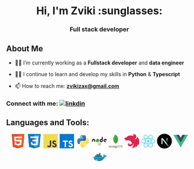 <h1 align="center">Hi, I'm Zviki :sunglasses:</h1>
<h3 align="center">Full stack developer</h3>

## About Me

- :man_technologist: I’m currently working as a **Fullstack developer** and **data engineer**
- :man_teacher: I continue to learn and develop my skills in **Python** & **Typescript**

- 📫 How to reach me: **zvikizax@gmail.com**

<h3 align="left">Connect with me:
    <a href="https://www.linkedin.com/in/zviki-zaks-729b5823a/" target="blank">
        <img src="https://raw.githubusercontent.com/rahuldkjain/github-profile-readme-generator/master/src/images/icons/Social/linked-in-alt.svg" alt="linkdin" height="15" width="15" />
    </a>
</h3>

## Languages and Tools:
<p align="center" > 
    <img src="https://raw.githubusercontent.com/devicons/devicon/master/icons/html5/html5-original.svg" alt="html5" width="40" height="40"/> 
    <img src="https://raw.githubusercontent.com/devicons/devicon/master/icons/css3/css3-original.svg" alt="css3" width="40" height="40"/>
    <img src="https://raw.githubusercontent.com/devicons/devicon/master/icons/javascript/javascript-original.svg" alt="javascript" width="40" height="40"/>
    <img src="https://raw.githubusercontent.com/devicons/devicon/master/icons/typescript/typescript-original.svg" alt="typescript" width="40" height="40"/>
    <img src="https://raw.githubusercontent.com/devicons/devicon/master/icons/python/python-original.svg" alt="python" width="40" height="40"/> 
    <img src="https://raw.githubusercontent.com/devicons/devicon/master/icons/nodejs/nodejs-original-wordmark.svg" alt="nodejs" width="40" height="40"/>
    <img src="https://raw.githubusercontent.com/devicons/devicon/master/icons/mongodb/mongodb-original-wordmark.svg" alt="mongodb" width="40" height="40"/>
    <img src="https://raw.githubusercontent.com/devicons/devicon/master/icons/nestjs/nestjs-original.svg" alt="nestjs" width="40" height="40"/>
    <img src="https://raw.githubusercontent.com/devicons/devicon/master/icons/react/react-original.svg" alt="react" width="40" height="40"/> 
    <img src="https://raw.githubusercontent.com/devicons/devicon/master/icons/nextjs/nextjs-original.svg" alt="nextjs" width="40" height="40"/> 
    <img src="https://raw.githubusercontent.com/devicons/devicon/master/icons/vuejs/vuejs-original.svg" alt="vuejs" width="40" height="40"/> 
    <img src="https://raw.githubusercontent.com/devicons/devicon/master/icons/docker/docker-original.svg" alt="docker" width="40" height="40"/> 
</p>

